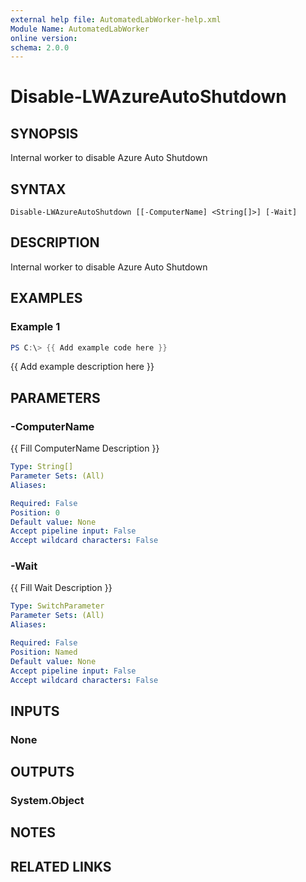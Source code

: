```yaml
---
external help file: AutomatedLabWorker-help.xml
Module Name: AutomatedLabWorker
online version:
schema: 2.0.0
---
```


# Disable-LWAzureAutoShutdown

## SYNOPSIS
Internal worker to disable Azure Auto Shutdown

## SYNTAX

```
Disable-LWAzureAutoShutdown [[-ComputerName] <String[]>] [-Wait]
```

## DESCRIPTION
Internal worker to disable Azure Auto Shutdown

## EXAMPLES

### Example 1
```powershell
PS C:\> {{ Add example code here }}
```

{{ Add example description here }}

## PARAMETERS

### -ComputerName
{{ Fill ComputerName Description }}

```yaml
Type: String[]
Parameter Sets: (All)
Aliases:

Required: False
Position: 0
Default value: None
Accept pipeline input: False
Accept wildcard characters: False
```

### -Wait
{{ Fill Wait Description }}

```yaml
Type: SwitchParameter
Parameter Sets: (All)
Aliases:

Required: False
Position: Named
Default value: None
Accept pipeline input: False
Accept wildcard characters: False
```

## INPUTS

### None

## OUTPUTS

### System.Object
## NOTES

## RELATED LINKS
